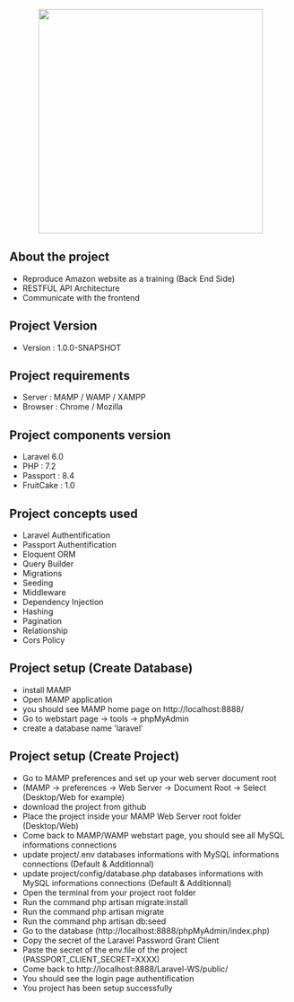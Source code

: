 <p align="center"><img src="https://res.cloudinary.com/dtfbvvkyp/image/upload/v1566331377/laravel-logolockup-cmyk-red.svg" width="400"></p>

## About the project

- Reproduce Amazon website as a training (Back End Side)
- RESTFUL API Architecture
- Communicate with the frontend


## Project Version

- Version : 1.0.0-SNAPSHOT


## Project requirements

- Server : MAMP / WAMP / XAMPP
- Browser : Chrome / Mozilla

## Project components version

- Laravel 6.0
- PHP : 7.2
- Passport : 8.4
- FruitCake : 1.0

## Project concepts used
- Laravel Authentification 
- Passport Authentification
- Eloquent ORM
- Query Builder
- Migrations
- Seeding
- Middleware
- Dependency Injection
- Hashing
- Pagination
- Relationship
- Cors Policy

## Project setup (Create Database)

- install MAMP
- Open MAMP application
- you should see MAMP home page on http://localhost:8888/
- Go to webstart page -> tools -> phpMyAdmin
- create a database name 'laravel'



## Project setup (Create Project)

- Go to MAMP preferences and set up your web server document root
- (MAMP -> preferences -> Web Server -> Document Root -> Select (Desktop/Web for example)
- download the project from github
- Place the project inside your MAMP Web Server  root folder (Desktop/Web)
- Come back to MAMP/WAMP webstart page, you should see all MySQL informations connections 
- update project/.env databases informations with MySQL informations connections  (Default & Additionnal)
- update project/config/database.php databases informations with MySQL informations connections (Default & Additionnal)
- Open the terminal from your project root folder
- Run the command php artisan migrate:install
- Run the command php artisan migrate
- Run the command php artisan db:seed
- Go to the database (http://localhost:8888/phpMyAdmin/index.php)
- Copy the secret of the Laravel Password Grant Client
- Paste the secret of the env.file of the project (PASSPORT_CLIENT_SECRET=XXXX)
- Come back to http://localhost:8888/Laravel-WS/public/
- You should see the login page authentification
- You project has been setup successfully

